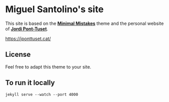 # Miguel Santolino's site

This site is based on the **[Minimal Mistakes](http://mmistakes.github.io/minimal-mistakes)** theme and the personal website of **[Jordi Pont-Tuset](https://jponttuset.cat/)**.

https://jponttuset.cat/
## License

Feel free to adapt this theme to your site. 

## To run it locally
```
jekyll serve --watch --port 4000
```
